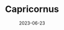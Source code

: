 ---
title: "Capricornus"
type: constellation
date: 2023-06-23
borders:
  - Aquarius
  - Aquila
  - Microscopium
  - Piscis Austrinus
  - Sagittarius
hashtag: capricornus
subdivision-of:
  - southern celestial hemisphere
tags:
  - zodiac
  - goat
  - constellation
---